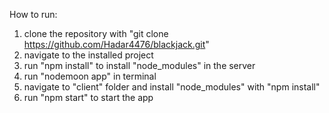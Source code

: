 How to run:

1. clone the repository with "git clone https://github.com/Hadar4476/blackjack.git"
2. navigate to the installed project
3. run "npm install" to install "node_modules" in the server
4. run "nodemoon app" in terminal
5. navigate to "client" folder and install "node_modules" with "npm install"
6. run "npm start" to start the app
